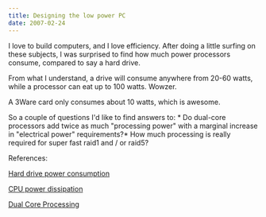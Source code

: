 ```yaml
---
title: Designing the low power PC
date: 2007-02-24
---
```

 I love to build computers, and I love efficiency. After doing a little surfing on these subjects, I was surprised to find how much power processors consume, compared to say a hard drive.

From what I understand, a drive will consume anywhere from 20-60 watts, while a processor can eat up to 100 watts. Wowzer.

A 3Ware card only consumes about 10 watts, which is awesome.

So a couple of questions I'd like to find answers to: * Do dual-core processors add twice as much "processing power" with a marginal increase in "electrical power" requirements?* How much processing is really required for super fast raid1 and / or raid5?

References:

<a href="http://www.digit-life.com/articles2/storage/hddpower.html">Hard drive power consumption</a>

<a href="http://en.wikipedia.org/wiki/CPU_power_dissipation">CPU power dissipation</a>

<a href="http://www.hardwareinreview.com/cms/content/view/29/29/">Dual Core Processing</a>

